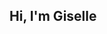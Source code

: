 ## Hi, I'm Giselle

<!--
**Giselle0807/Giselle0807** is a ✨ _special_ ✨ repository because its `README.md` (this file) appears on your GitHub profile.

Here are some ideas to get you started:

- 🔭 I’m currently a rising junior in high school 
- 🌱 I’m currently learning HTML and CSS 
- 👯 I’m looking to collaborate on web design projects 
- 🤔 I’m looking for help with Javascript 
- 💬 things that interest me: Web design, Web development, Graphic Design
  😄 Pronouns: she/her
- ⚡ Fun fact: I only started coding a couple of months ago
-->
